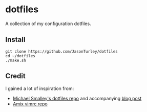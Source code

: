 # dotfiles

A collection of my configuration dotfiles.

## Install

```
git clone https://github.com/JasonTurley/dotfiles
cd ~/dotfiles
./make.sh
```

## Credit

I gained a lot of inspiration from:
- [Michael Smalley's dotfiles repo](https://github.com/michaeljsmalley/dotfiles)
  and accompanying [blog post](http://blog.smalleycreative.com/tutorials/using-git-and-github-to-manage-your-dotfiles/)
- [Amix vimrc repo](https://github.com/amix/vimrc)
